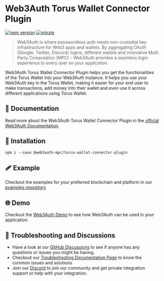 # Web3Auth Torus Wallet Connector Plugin

[![npm version](https://img.shields.io/npm/v/@web3auth-mpc/torus-wallet-connector-plugin?label=%22%22)](https://www.npmjs.com/package/@web3auth-mpc/torus-wallet-connector-plugin/v/latest)
[![minzip](https://img.shields.io/bundlephobia/minzip/@web3auth-mpc/torus-wallet-connector-plugin?label=%22%22)](https://bundlephobia.com/result?p=@web3auth-mpc/torus-wallet-connector-plugin@latest)

> Web3Auth is where passwordless auth meets non-custodial key infrastructure for Web3 apps and wallets. By aggregating OAuth (Google, Twitter, Discord) logins, different wallets and innovative Multi Party Computation (MPC) - Web3Auth provides a seamless login experience to every user on your application.

Web3Auth Torus Wallet Connector Plugin helps you get the functionalities of the Torus Wallet into your Web3Auth Instance. It helps you use your Web3Auth key in the Torus Wallet, making it easier for your end user to make transactions, add money into their wallet and even use it across different applications using Torus Wallet.

## 📖 Documentation

Read more about the Web3Auth Torus Wallet Connector Plugin in the [official Web3Auth Documentation](https://web3auth.io/docs/sdk/web/plugins/torus-wallet).

## 🔗 Installation

```shell
npm i --save @web3auth-mpc/torus-wallet-connector-plugin
```

## 🩹 Example

Checkout the examples for your preferred blockchain and platform in our [examples repository](https://github.com/Web3Auth/examples/)

## 🌐 Demo

Checkout the [Web3Auth Demo](https://demo-app.web3auth.io/) to see how Web3Auth can be used in your application.

## 💬 Troubleshooting and Discussions

- Have a look at our [GitHub Discussions](https://github.com/Web3Auth/Web3Auth/discussions?discussions_q=sort%3Atop) to see if anyone has any questions or issues you might be having.
- Checkout our [Troubleshooting Documentation Page](https://web3auth.io/docs/troubleshooting) to know the common issues and solutions
- Join our [Discord](https://discord.gg/web3auth) to join our community and get private integration support or help with your integration.
